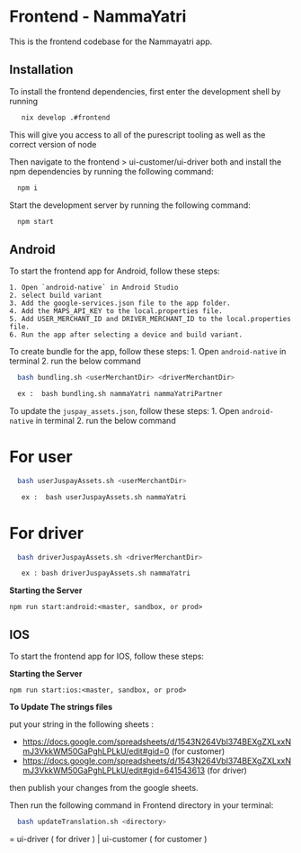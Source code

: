 
# Frontend - NammaYatri

This is the frontend codebase for the Nammayatri app.

## Installation

To install the frontend dependencies, first enter the development shell by running
```bash
   nix develop .#frontend
```
This will give you access to all of the purescript tooling as well as the correct version of node

Then navigate to the frontend > ui-customer/ui-driver both and install the npm dependencies by running the following command:
```bash
  npm i
```

Start the development server by running the following command:
```bash
  npm start
```


## Android

To start the frontend app for Android, follow these steps:

    1. Open `android-native` in Android Studio
    2. select build variant
    3. Add the google-services.json file to the app folder.
    4. Add the MAPS_API_KEY to the local.properties file.
    5. Add USER_MERCHANT_ID and DRIVER_MERCHANT_ID to the local.properties file.
    6. Run the app after selecting a device and build variant.

To create bundle for the app, follow these steps:
    1. Open `android-native` in terminal
    2. run the below command

```bash
  bash bundling.sh <userMerchantDir> <driverMerchantDir>
```

```bash
  ex :  bash bundling.sh nammaYatri nammaYatriPartner
```

To update the `juspay_assets.json`, follow these steps:
    1. Open `android-native` in terminal
    2. run the below command

# For user

```bash
  bash userJuspayAssets.sh <userMerchantDir>
```

   

```bash
   ex :  bash userJuspayAssets.sh nammaYatri
```

# For driver

```bash
  bash driverJuspayAssets.sh <driverMerchantDir>
```

```bash
   ex : bash driverJuspayAssets.sh nammaYatri
```

**Starting the Server**

    npm run start:android:<master, sandbox, or prod>

## IOS

To start the frontend app for IOS, follow these steps:

**Starting the Server**

    npm run start:ios:<master, sandbox, or prod>

**To Update The strings files**

put your string in the following sheets : 
  - https://docs.google.com/spreadsheets/d/1543N264Vbl374BEXgZXLxxNmJ3VkkWM50GaPghLPLkU/edit#gid=0 (for customer)
  - https://docs.google.com/spreadsheets/d/1543N264Vbl374BEXgZXLxxNmJ3VkkWM50GaPghLPLkU/edit#gid=641543613 (for driver)

then publish your changes from the google sheets.

Then run the following command in Frontend directory in your terminal: 
```bash
  bash updateTranslation.sh <directory>
```

<directory> = ui-driver ( for driver ) | ui-customer ( for customer )
